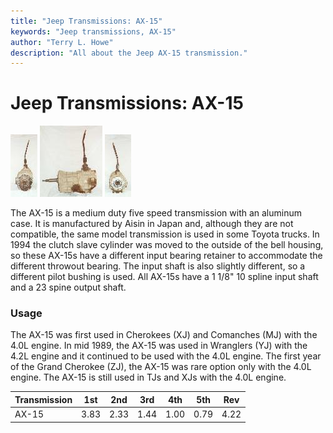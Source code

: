 ```yaml
---
title: "Jeep Transmissions: AX-15"
keywords: "Jeep transmissions, AX-15"
author: "Terry L. Howe"
description: "All about the Jeep AX-15 transmission."
---
```

# Jeep Transmissions: AX-15

[![AX-15 front](/images/transmission/factory/ax15f_.jpg)](/images/transmission/factory/ax15f.jpg) [![AX-15 side](/images/transmission/factory/ax15s_.jpg)](/images/transmission/factory/ax15s.jpg) [![AX-15 back](/images/transmission/factory/ax15b_.jpg)](/images/transmission/factory/ax15b.jpg)   

The AX-15 is a medium duty five speed transmission with an aluminum case. It is manufactured by Aisin in Japan and, although they are not compatible, the same model transmission is used in some Toyota trucks. In 1994 the clutch slave cylinder was moved to the outside of the bell housing, so these AX-15s have a different input bearing retainer to accommodate the different throwout bearing. The input shaft is also slightly different, so a different pilot bushing is used. All AX-15s have a 1 1/8" 10 spline input shaft and a 23 spine output shaft.

### Usage

The AX-15 was first used in Cherokees (XJ) and Comanches (MJ) with the 4.0L engine. In mid 1989, the AX-15 was used in Wranglers (YJ) with the 4.2L engine and it continued to be used with the 4.0L engine. The first year of the Grand Cherokee (ZJ), the AX-15 was rare option only with the 4.0L engine. The AX-15 is still used in TJs and XJs with the 4.0L engine.

Transmission | 1st | 2nd | 3rd | 4th | 5th | Rev   
---|---|---|---|---|---|---  
AX-15 | 3.83 | 2.33 | 1.44 | 1.00 | 0.79 | 4.22